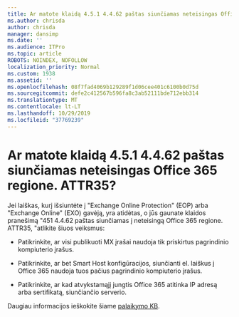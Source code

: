 ```yaml
---
title: Ar matote klaidą 4.5.1 4.4.62 paštas siunčiamas neteisingas Office 365 regione. ATTR35?
ms.author: chrisda
author: chrisda
manager: dansimp
ms.date: ''
ms.audience: ITPro
ms.topic: article
ROBOTS: NOINDEX, NOFOLLOW
localization_priority: Normal
ms.custom: 1938
ms.assetid: ''
ms.openlocfilehash: 08f7fad4069b129289f1d06cee401c6100b0d75d
ms.sourcegitcommit: defe2c412567b596fa8c3ab52111bde712ebb314
ms.translationtype: MT
ms.contentlocale: lt-LT
ms.lasthandoff: 10/29/2019
ms.locfileid: "37769239"
---
```

# <a name="are-you-seeing-error-451-4462-mail-sent-to-the-wrong-office-365-region-attr35"></a>Ar matote klaidą 4.5.1 4.4.62 paštas siunčiamas neteisingas Office 365 regione. ATTR35?

Jei laiškas, kurį išsiuntėte į "Exchange Online Protection" (EOP) arba "Exchange Online" (EXO) gavėją, yra atidėtas, o jūs gaunate klaidos pranešimą "451 4.4.62 paštas siunčiamas į neteisingą Office 365 regione. ATTR35, "atlikite šiuos veiksmus:

- Patikrinkite, ar visi publikuoti MX įrašai naudoja tik priskirtus pagrindinio kompiuterio įrašus.

- Patikrinkite, ar bet Smart Host konfigūracijos, siunčianti el. laiškus į Office 365 naudoja tuos pačius pagrindinio kompiuterio įrašus.

- Patikrinkite, ar kad atvykstamąjį jungtis Office 365 atitinka IP adresą arba sertifikatą, siunčiančio serverio.

Daugiau informacijos ieškokite šiame [palaikymo KB](https://support.microsoft.com/help/4057301/attr35-response-code-when-mail-is-sent-to-eop-exo).
